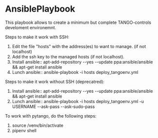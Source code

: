 # AnsiblePlaybook
This playbook allows to create a minimum but complete TANGO-controls develoment environemnt.

Steps to make it work with SSH:
1. Edit the file "hosts" with the address(es) to want to manage. (if not localhost)
2. Add the ssh key to the managed hosts (if not localhost). 
3. Install ansible::
    apt-add-repository --yes --update ppa:ansible/ansible && apt-get install ansible
4. Lunch ansible:: 
    ansible-playbook -i hosts deploy_tangoenv.yml

Steps to make it work without SSH (deprecatred):
1. Install ansible::
    apt-add-repository --yes --update ppa:ansible/ansible && apt-get install ansible
2. Lunch ansible:: 
        ansible-playbook -i hosts deploy_tangoenv.yml -u USERNAME --ask-pass --ask-sudo-pass

To work with pytango, do the following steps:
1. source /venv/bin/activate
2. pipenv shell

